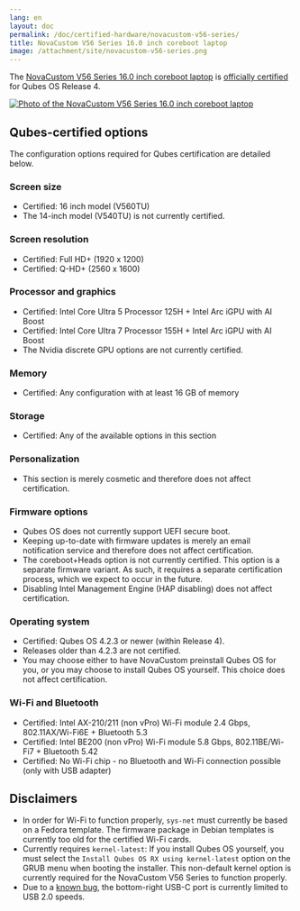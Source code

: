 ```yaml
---
lang: en
layout: doc
permalink: /doc/certified-hardware/novacustom-v56-series/
title: NovaCustom V56 Series 16.0 inch coreboot laptop
image: /attachment/site/novacustom-v56-series.png
---
```


The [NovaCustom V56 Series 16.0 inch coreboot laptop](https://novacustom.com/product/v56-series/) is [officially certified](/doc/certified-hardware/) for Qubes OS Release 4.

[![Photo of the NovaCustom V56 Series 16.0 inch coreboot laptop](/attachment/site/novacustom-v56-series.png)](https://novacustom.com/product/v56-series/)

## Qubes-certified options

The configuration options required for Qubes certification are detailed below.

### Screen size

- Certified: 16 inch model (V560TU)
- The 14-inch model (V540TU) is not currently certified.

### Screen resolution

- Certified: Full HD+ (1920 x 1200)
- Certified: Q-HD+ (2560 x 1600)

### Processor and graphics

- Certified: Intel Core Ultra 5 Processor 125H + Intel Arc iGPU with AI Boost
- Certified: Intel Core Ultra 7 Processor 155H + Intel Arc iGPU with AI Boost
- The Nvidia discrete GPU options are not currently certified.

### Memory

- Certified: Any configuration with at least 16 GB of memory

### Storage

- Certified: Any of the available options in this section

### Personalization

- This section is merely cosmetic and therefore does not affect certification.

### Firmware options

- Qubes OS does not currently support UEFI secure boot.
- Keeping up-to-date with firmware updates is merely an email notification service and therefore does not affect certification.
- The coreboot+Heads option is not currently certified. This option is a separate firmware variant. As such, it requires a separate certification process, which we expect to occur in the future.
- Disabling Intel Management Engine (HAP disabling) does not affect certification.

### Operating system

- Certified: Qubes OS 4.2.3 or newer (within Release 4).
- Releases older than 4.2.3 are not certified.
- You may choose either to have NovaCustom preinstall Qubes OS for you, or you may choose to install Qubes OS yourself. This choice does not affect certification.

### Wi-Fi and Bluetooth

- Certified: Intel AX-210/211 (non vPro) Wi-Fi module 2.4 Gbps, 802.11AX/Wi-Fi6E + Bluetooth 5.3
- Certified: Intel BE200 (non vPro) Wi-Fi module 5.8 Gbps, 802.11BE/Wi-Fi7 + Bluetooth 5.42
- Certified: No Wi-Fi chip - no Bluetooth and Wi-Fi connection possible (only with USB adapter)

## Disclaimers

- In order for Wi-Fi to function properly, `sys-net` must currently be based on a Fedora template. The firmware package in Debian templates is currently too old for the certified Wi-Fi cards.
- Currently requires `kernel-latest`: If you install Qubes OS yourself, you must select the `Install Qubes OS RX using kernel-latest` option on the GRUB menu when booting the installer. This non-default kernel option is currently required for the NovaCustom V56 Series to function properly.
- Due to a [known bug](https://github.com/Dasharo/dasharo-issues/issues/976), the bottom-right USB-C port is currently limited to USB 2.0 speeds.
